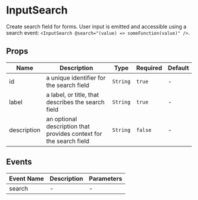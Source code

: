 # InputSearch

Create search field for forms. User input is emitted and accessible using a search event: `<InputSearch @search="(value) => someFunction(value)" />`.

## Props

<!-- @vuese:InputSearch:props:start -->

| Name        | Description                                                        | Type     | Required | Default |
| ----------- | ------------------------------------------------------------------ | -------- | -------- | ------- |
| id          | a unique identifier for the search field                           | `String` | `true`   | -       |
| label       | a label, or title, that describes the search field                 | `String` | `true`   | -       |
| description | an optional description that provides context for the search field | `String` | `false`  | -       |

<!-- @vuese:InputSearch:props:end -->

## Events

<!-- @vuese:InputSearch:events:start -->

| Event Name | Description | Parameters |
| ---------- | ----------- | ---------- |
| search     | -           | -          |

<!-- @vuese:InputSearch:events:end -->
